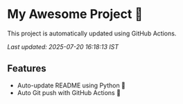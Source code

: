 # My Awesome Project 🚀

This project is automatically updated using GitHub Actions.

_Last updated: 2025-07-20 16:18:13 IST_

## Features
- Auto-update README using Python 🐍
- Auto Git push with GitHub Actions 🤖

